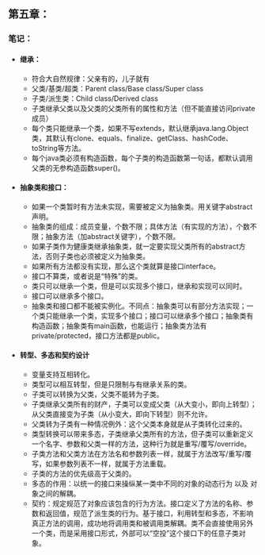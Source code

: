 ## 第五章：

### 笔记：

+ #### 继承：

  + 符合大自然规律：父亲有的，儿子就有
  + 父类/基类/超类：Parent class/Base  class/Super class
  + 子类/派生类：Child class/Derived class
  + 子类继承父类以及父类的父类所有的属性和方法（但不能直接访问private成员）
  + 每个类只能继承一个类，如果不写extends，默认继承java.lang.Object类，其默认有clone、equals、finalize、getClass、hashCode、toString等方法。
  + 每个java类必须有构造函数，每个子类的构造函数第一句话，都默认调用父类的无参构造函数super()。



+ #### 抽象类和接口：

  + 如果一个类暂时有方法未实现，需要被定义为抽象类。用关键字abstract声明。
  + 抽象类的组成：成员变量，个数不限；具体方法（有实现的方法），个数不限；抽象方法（加abstract关键字），个数不限。
  + 如果子类作为健康类继承抽象类，就一定要实现父类所有的abstract方法，否则子类也必须被定义为抽象类。
  + 如果所有方法都没有实现，那么这个类就算是接口interface。
  + 接口不算类，或者说是“特殊”的类。
  + 类只可以继承一个类，但是可以实现多个接口，继承和实现可以同时。
  + 接口可以继承多个接口。
  + 抽象类和接口都不能被实例化。不同点：抽象类可以有部分方法实现；一个类只能继承一个类，实现多个接口；接口可以继承多个接口；抽象类有构造函数；抽象类有main函数，也能运行；抽象类方法有private/protected，接口方法都是public。



+ #### 转型、多态和契约设计

  + 变量支持互相转化。
  + 类型可以相互转型，但是只限制与有继承关系的类。
  + 子类可以转换为父类，父类不能转为子类。
  + 子类继承父类所有的财产，子类可以变成父类（从大变小，即向上转型）；从父类直接变为子类（从小变大，即向下转型）则不允许。
  + 父类转为子类有一种情况例外：这个父类本身就是从子类转化过来的。
  + 类型转换可以带来多态，子类继承父类所有的方法，但子类可以重新定义一个名字、参数和父类一样的方法，这种行为就是重写/覆写/override。
  + 子类方法和父类方法在方法名和参数列表一样，就属于方法改写/重写/覆写，如果参数列表不一样，就属于方法重载。
  + 子类的方法的优先级高于父类的。
  + 多态的作用：以统一的接口来操纵某一类中不同的对象的动态行为 以及 对象之间的解耦。
  + 契约：规定规范了对象应该包含的行为方法。接口定义了方法的名称、参数和返回值，规范了派生类的行为。基于接口，利用转型和多态，不影响真正方法的调用，成功地将调用类和被调用类解耦。类不会直接使用另外一个类，而是采用接口形式，外部可以“空投”这个接口下的任意子类对象。